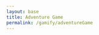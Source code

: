 ```yaml
---
layout: base
title: Adventure Game
permalink: /gamify/adventureGame
---
```


<div id="gameContainer">
    <div id="promptDropDown" class="promptDropDown" style="z-index: 9999"></div>
    <canvas id='gameCanvas'></canvas>
</div>

<script type="module">
    // Adnventure Game assets locations
    import Game from '{{site.baseurl}}/assets/js/adventureGame/Game.js';
    import { pythonURI, javaURI, fetchOptions } from '{{site.baseurl}}/assets/js/api/config.js';


    // Web Server Environment data
    const environment = {
        path:"{{site.baseurl}}",
        pythonURI: pythonURI,
        javaURI: javaURI,
        fetchOptions: fetchOptions,
        gameContainer: document.getElementById("gameContainer"),
        gameCanvas: document.getElementById("gameCanvas")
    }
    // Launch Adventure Game
    Game.main(environment);
</script>
